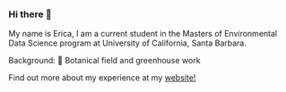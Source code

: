 ### Hi there 👋

My name is Erica, I am a current student in the Masters of Environmental Data Science program at University of California, Santa Barbara.

Background:
🌱 Botanical field and greenhouse work

Find out more about my experience at my <a href="https://ericamarie9016.github.io/">website!</a>

<!--
**ericamarie9016/ericamarie9016** is a ✨ _special_ ✨ repository because its `README.md` (this file) appears on your GitHub profile.

Here are some ideas to get you started:

- 🔭 I’m currently working on ...
-  I’m currently learning ...
- 👯 I’m looking to collaborate on ...
- 🤔 I’m looking for help with ...
- 💬 Ask me about ...
- 📫 How to reach me: ...
- 😄 Pronouns: ...
- ⚡ Fun fact: ...
-->
